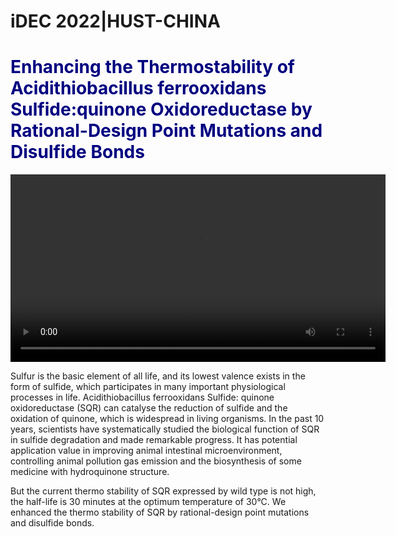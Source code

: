 # iDEC 2022|HUST-CHINA

<h1><font color=navy>Enhancing the Thermostability of Acidithiobacillus ferrooxidans Sulfide:quinone Oxidoreductase by Rational-Design Point Mutations and Disulfide Bonds</font></h1>

<video controls width="600px">
    <source src="..\vedio\SQR.mpg" type="video/mpeg" autostart="false" loop="true" ShowAudioControls="false" ShowTracker="false" ShowPositionControls="false" ShowStatusBar="false" ShowDisplay="false">
</video>

Sulfur is the basic element of all life, and its lowest valence exists in the form of sulfide, which participates in many important physiological processes in life. Acidithiobacillus ferrooxidans Sulfide: quinone oxidoreductase (SQR) can catalyse the reduction of sulfide and the oxidation of quinone, which is widespread in living organisms. In the past 10 years, scientists have systematically studied the biological function of SQR in sulfide degradation and made remarkable progress. It has potential application value in improving animal intestinal microenvironment, controlling animal pollution gas emission and the biosynthesis of some medicine with hydroquinone structure.

But the current thermo stability of SQR expressed by wild type is not high, the half-life is 30 minutes at the optimum temperature of 30°C. We enhanced the thermo stability of SQR by rational-design point mutations and disulfide bonds.

 